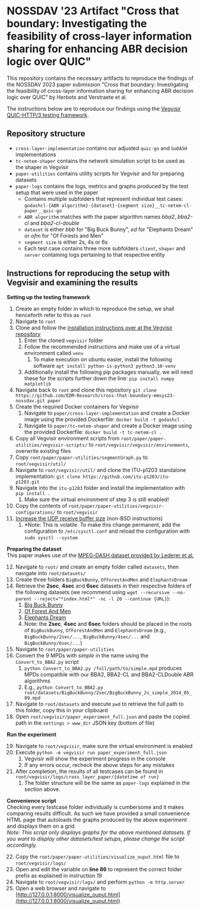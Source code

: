 # NOSSDAV '23 Artifact "Cross that boundary: Investigating the feasibility of cross-layer information sharing for enhancing ABR decision logic over QUIC"
This repository contains the necessary artifacts to reproduce the findings of the NOSSDAV 2023 paper submission "Cross that boundary: Investigating the feasibility of cross-layer information sharing for enhancing ABR decision logic over QUIC" by Herbots and Verstraete et al.

The instructions below are to reproduce our findings using the [Vegvisir QUIC-HTTP/3 testing framework](https://github.com/JorisHerbots/vegvisir/).

## Repository structure
- ``cross-layer-implementation`` contains our adjusted ``quic-go`` and ``GoDASH`` implementations
- ``tc-netem-shaper`` contains the network simulation script to be used as the shaper in Vegvisir
- ``paper-utilities`` contains utility scripts for Vegvisir and for preparing datasets
- ``paper-logs`` contains the logs, metrics and graphs produced by the test setup that were used in the paper
	- Contains multiple subfolders that represent individual test cases: ``godashcl-{ABR algorithm}-{dataset}-{segment size}__tc-netem-cl-paper__quic-go``
	- ``ABR algorithm`` matches with the paper algorithm names *bba2*, *bba2-cl* and *bba2-cl-double*
	- ``dataset`` is either *bbb* for "Big Buck Bunny", *ed* for "Elephants Dream" or *ofm* for "Of Forests and Men"
	- ``segment size`` is either 2s, 4s or 6s
	- Each test case contains three more subfolders ``client``, ``shaper`` and ``server`` containing logs pertaining to that respective entity   


## Instructions for reproducing the setup with Vegvisir and examining the results
**Setting up the testing framework**

1. Create an empty folder in which to reproduce the setup, we shall henceforth refer to this as ``root``
2. Navigate to ``root``
3. Clone and follow the [installation instructions over at the Vegvisir repository](https://github.com/JorisHerbots/vegvisir#installation)
	1. Enter the cloned ``vegvisir`` folder
	2. Follow the recommended instructions and make use of a virtual environment called ``venv``
		1. To make execution on ubuntu easier, install the following software ``apt install python-is-python3 python3.10-venv``
	3. Additionally install the following pip packages manually, we will need these for the scripts further down the line: ``pip install numpy matplotlib``
4. Navigate back to ``root`` and clone this repository ``git clone https://github.com/EDM-Research/cross-that-boundary-mmsys23-nossdav.git paper``
5. Create the required Docker containers for Vegvisir
	1. Navigate to ``paper/cross-layer-implementation`` and create a Docker image using the provided Dockerfile: ``docker build -t godashcl .``
	2. Navigate to ``paper/tc-netem-shaper`` and create a Docker image using the provided Dockerfile: ``docker build -t tc-netem-cl .``
6. Copy all Vegvisir environment scripts from ``root/paper/paper-utilities/vegvisir-scripts/`` to ``root/vegvisir/vegvisir/environments``, overwrite existing files
7. Copy ``root/paper/paper-utilities/segmentGraph.py`` to ``root/vegvisir/util/``
8. Navigate to ``root/vegvisir/util/`` and clone the ITU-p1203 standalone implementation: ``git clone https://github.com/itu-p1203/itu-p1203.git``
9. Navigate into the ``itu-p1203`` folder and install the implementation with ``pip install .``
	1. Make sure the virtual environment of step 3 is still enabled!
10. Copy the contents of ``root/paper/paper-utilities/vegvisir-configurations/`` to ``root/vegvisir``
11. [Increase the UDP receive buffer size](https://github.com/quic-go/quic-go/wiki/UDP-Receive-Buffer-Size/#non-bsd) (non-BSD instructions)
	1. *Note: This is volatile. To make this change permanent, add the configuration to ``/etc/sysctl.conf`` and reload the configuration with ``sudo sysctl --system``

**Preparing the dataset**  
This paper makes use of the [MPEG-DASH dataset provided by Lederer et al.](https://dash.itec.aau.at/dash-dataset/)

12. Navigate to ``root/`` and create an empty folder called ``datasets``, then navigate into ``root/datasets/``
13. Create three folders ``BigBuckBunny``, ``OfForestAndMen`` and ``ElephantsDream``
14. Retrieve the **2sec**, **4sec** and **6sec** datasets in their respective folders of the following datasets (we recommend using ``wget --recursive --no-parent --reject="*index.html*" -nc -l 20 --continue {URL}``):
	1. [Big Buck Bunny](http://ftp.itec.aau.at/datasets/DASHDataset2014/BigBuckBunny/)
	2. [Of Forest And Men](http://ftp.itec.aau.at/datasets/DASHDataset2014/OfForestAndMen/)
	3. [Elephants Dream](http://ftp.itec.aau.at/datasets/DASHDataset2014/ElephantsDream/)
	4. Note: the **2sec**, **4sec** and **6sec** folders should be placed in the roots of ``BigBuckBunny``, ``OfForestAndMen`` and ``ElephantsDream`` (e.g., ``BigBuckBunny/2sec/...``, ``BigBuckBunny/4sec/...`` and ``BigBuckBunny/6sec/...``)
15. Navigate to ``root/paper/paper-utilities``
16. Convert the 9 MPDs with *simple* in the name using the ``Convert_to_BBA2.py`` script
	1. ``python Convert_to_BBA2.py /full/path/to/simple.mpd`` produces MPDs compatible with our BBA2, BBA2-CL and BBA2-CLDouble ABR algorithms
	2. E.g., ``python Convert_to_BBA2.py root/datasets/BigBuckBunny/2sec/BigBuckBunny_2s_simple_2014_05_09.mpd``
17. Navigate to ``root/datasets`` and execute ``pwd`` to retrieve the full path to this folder, copy this in your clipboard
18. Open ``root/vegvisir/paper_experiment_full.json`` and paste the copied path in the ``settings > www_dir`` JSON key (bottom of file)  

**Run the experiment**

19. Navigate to ``root/vegvisir``, make sure the virtual environment is enabled
20. Execute ``python -m vegvisir run paper_experiment_full.json``
	1. Vegvisir will show the experiment progress in the console
	2. If any errors occur, recheck the above steps for any mistakes
21. After completion, the results of all testcases can be found in ``root/vegvisir/logs/cross_layer_paper/{datetime of run}``
	1. The folder structure will be the same as ``paper-logs`` explained in the section above.

**Convenience script**  
Checking every testcase folder individually is cumbersome and it makes comparing results difficult. As such we have provided a small convenience HTML page that autoloads the graphs produced by the above experiment and displays them on a grid.  
*Note: This script only displays graphs for the above mentioned datasets. If you want to display other datasets/test setups, please change the script accordingly.*

22. Copy the ``root/paper/paper-utilities/visualize_ouput.html`` file to ``root/vegvisir/logs/``
23. Open and edit the variable on **line 86** to represent the correct folder prefix as explained in instruction 19
24. Navigate to ``root/vegvisir/logs/`` and perform ``python -m http.server``
25. Open a web browser and navigate to [http://127.0.0.1:8000/visualize_ouput.html](http://127.0.0.1:8000/visualize_ouput.html)
